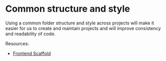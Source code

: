 # Common structure and style

Using a common folder structure and style across projects will make it easier for us to create and maintain projects and will improve consistency and readability of code.

Resources:

* [Frontend Scaffold](https://github.com/Yoomee/frontend-scaffold)
